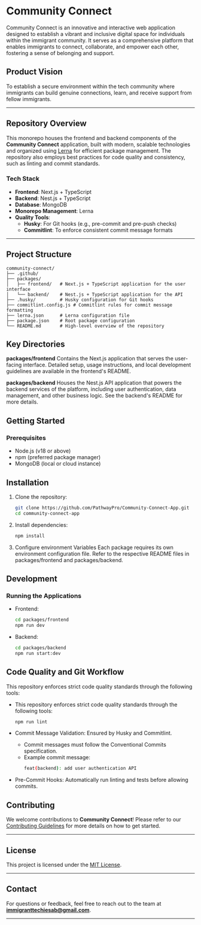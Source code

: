 # Community Connect

Community Connect is an innovative and interactive web application designed to establish a vibrant and inclusive digital space for individuals within the immigrant community. It serves as a comprehensive platform that enables immigrants to connect, collaborate, and empower each other, fostering a sense of belonging and support.

## Product Vision

To establish a secure environment within the tech community where immigrants can build genuine connections, learn, and receive support from fellow immigrants.

---

## Repository Overview

This monorepo houses the frontend and backend components of the **Community Connect** application, built with modern, scalable technologies and organized using [Lerna](https://lerna.js.org/) for efficient package management. The repository also employs best practices for code quality and consistency, such as linting and commit standards.

### Tech Stack

- **Frontend**: Next.js + TypeScript
- **Backend**: Nest.js + TypeScript
- **Database**: MongoDB
- **Monorepo Management**: Lerna
- **Quality Tools**:
  - **Husky**: For Git hooks (e.g., pre-commit and pre-push checks)
  - **Commitlint**: To enforce consistent commit message formats

---

## Project Structure

```plaintext
community-connect/
├── .github/
├── packages/
│   ├── frontend/   # Next.js + TypeScript application for the user interface
│   └── backend/    # Nest.js + TypeScript application for the API
├── .husky/         # Husky configuration for Git hooks
├── commitlint.config.js # Commitlint rules for commit message formatting
├── lerna.json      # Lerna configuration file
├── package.json    # Root package configuration
└── README.md       # High-level overview of the repository
```

## Key Directories

**packages/frontend**
Contains the Next.js application that serves the user-facing interface. Detailed setup, usage instructions, and local development guidelines are available in the frontend's README.

**packages/backend**
Houses the Nest.js API application that powers the backend services of the platform, including user authentication, data management, and other business logic. See the backend's README for more details.

## Getting Started

### Prerequisites

- Node.js (v18 or above)
- npm (preferred package manager)
- MongoDB (local or cloud instance)

## Installation

1. Clone the repository:

   ```bash
   git clone https://github.com/PathwayPro/Community-Connect-App.git
   cd community-connect-app
   ```

2. Install dependencies:

   ```bash
   npm install
   ```

3. Configure environment Variables
   Each package requires its own environment configuration file. Refer to the respective README files in packages/frontend and packages/backend.

## Development

### Running the Applications

- Frontend:

  ```bash
  cd packages/frontend
  npm run dev
  ```

- Backend:
  ```bash
  cd packages/backend
  npm run start:dev
  ```

## Code Quality and Git Workflow

This repository enforces strict code quality standards through the following tools:

- This repository enforces strict code quality standards through the following tools:

  ```bash
  npm run lint
  ```

- Commit Message Validation: Ensured by Husky and Commitlint.

  - Commit messages must follow the Conventional Commits specification.
  - Example commit message:
    ```bash
    feat(backend): add user authentication API
    ```

- Pre-Commit Hooks: Automatically run linting and tests before allowing commits.

## Contributing

We welcome contributions to **Community Connect**! Please refer to our [Contributing Guidelines](CONTRIBUTING.md) for more details on how to get started.

---

## License

This project is licensed under the [MIT License](https://www.mit.edu/~amini/LICENSE.md).

---

## Contact

For questions or feedback, feel free to reach out to the team at **immigranttechiesab@gmail.com**.

---
